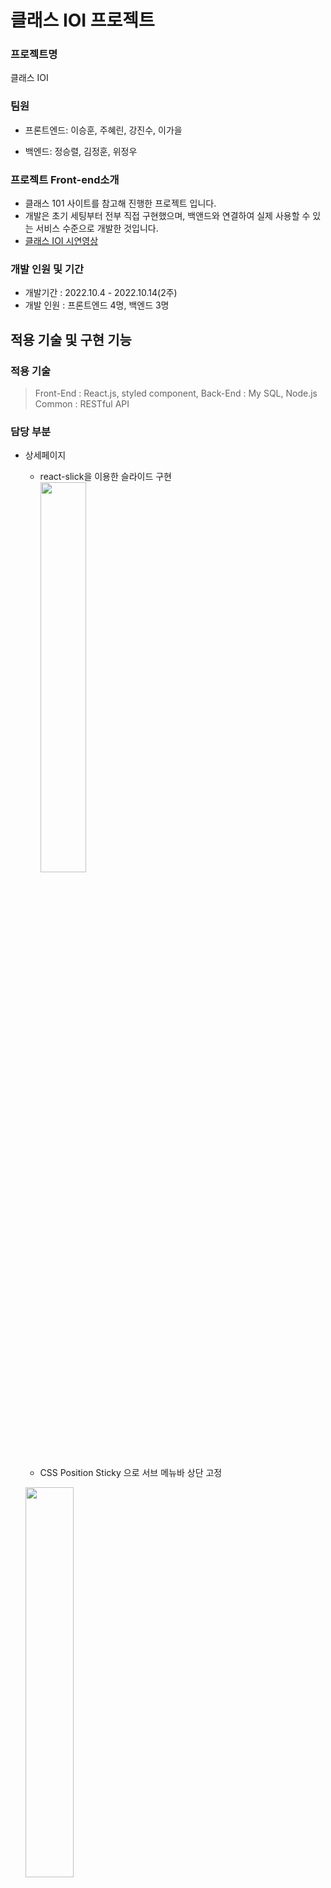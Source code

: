 # 클래스 IOI 프로젝트


### 프로젝트명

클래스 IOI

### 팀원

- 프론트엔드: 이승훈, 주혜린, 강진수, 이가을

- 백엔드: 정승렬, 김정훈, 위정우

### 프로젝트 Front-end소개

- 클래스 101 사이트를 참고해 진행한 프로젝트 입니다.
- 개발은 초기 세팅부터 전부 직접 구현했으며, 백앤드와 연결하여 실제 사용할 수 있는 서비스 수준으로 개발한 것입니다.
- [클래스 IOI 시연영상](https://youtu.be/ggKWn5Ho6kc)

### **개발 인원 및 기간**

- 개발기간 : 2022.10.4 - 2022.10.14(2주)
- 개발 인원 : 프론트엔드 4명, 백엔드 3명

## **적용 기술 및 구현 기능**

### **적용 기술**

> Front-End : React.js, styled component,
> Back-End : My SQL, Node.js
> Common : RESTful API
    
    
### **담당 부분**

- 상세페이지
  - react-slick을 이용한 슬라이드 구현 <br>
    <img src="https://user-images.githubusercontent.com/104541695/207515314-799ff05d-826d-4c89-aadb-9b450213f1ab.gif" width=40% height=40%/>

  
  - CSS Position Sticky 으로 서브 메뉴바 상단 고정 <br>
  <img src="https://user-images.githubusercontent.com/104541695/207515768-9d8604fd-3cd2-4cae-af01-fd5a34c20395.gif" width=40% height=40%/>
  
  - 모달창을 이용해 후기 등록 구현
  - FileReader를 이용해 등록한 이미지 프리뷰 구현
  - 폼데이터 전송으로 후기 등록
  - 후기 등록/수정 모달창 재사용 <br>
    <img src="https://user-images.githubusercontent.com/104541695/207516527-c04aa9f7-c38d-4b53-a338-c8ad8e808909.gif" width=40% height=40%/>
    
  - clipboard로 현재 링크 복사하기
  - 좋아요 버튼 클릭시 숫자 증감

- 결제페이지
    
    ## **Reference**
    
    - 이 프로젝트는 [클래스101](https://class101.net/)사이트를 참고하여 만들었습니다.
    - 실무수준의 프로젝트이지만 학습용으로 만들었기 때문에 이 코드를 활용하여 이득을 취하거나 무단 배포할 경우 법적으로 문제될 수 있습니다.
    - 이 프로젝트에서 사용하고 있는 사진은 해당 프로젝트 외부인이 사용할 수 없습니다.
